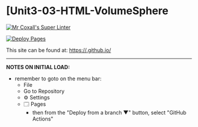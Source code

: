# [Unit3-03-HTML-VolumeSphere

[![Mr Coxall's Super Linter](https://github.com/ICD2O-Digtital-Tech-Invitations/-Unit3-03-HTML-VolumeSphere/workflows/Mr%20Coxall's%20Super%20Linter/badge.svg)](https://github.com/ICD2O-Digtital-Tech-Invitations/-Unit3-03-HTML-VolumeSphere/actions)

[![Deploy Pages](https://github.com/ICD2O-Digtital-Tech-Invitations/-Unit3-03-HTML-VolumeSphere/workflows/Deploy%20Pages/badge.svg)](https://github.com/ICD2O-Digtital-Tech-Invitations/-Unit3-03-HTML-VolumeSphere/actions)

This site can be found at: [https://<OWNER>.github.io/<REPOSITORY>](https://<OWNER>.github.io/<REPOSITORY>)

---

**NOTES ON INITIAL LOAD:**
- remember to goto on the menu bar:
  - File
  - Go to Repository
  - ⚙ Settings
  - 🗔 Pages
    - then from the "Deploy from a branch ▼" button, select "GitHub Actions"
